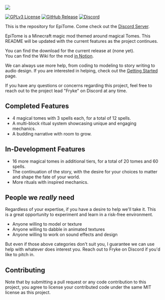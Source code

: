 ![](https://i.imgur.com/PR35xZW.jpeg)

[![GPLv3 License](https://img.shields.io/static/v1?label=Licence&message=MIT&color=green)](https://opensource.org/licenses/) [![GitHub Release](https://img.shields.io/static/v1?label=Version&message=UNRELEASED&color=blue)]() [![Discord](https://img.shields.io/static/v1?label=Discord&message=Click%20to%20Join&color=purple)](https://discord.gg/uZ733wCMZ6)

This is the repository for EpiTome. Come check out the [Discord Server](https://discord.gg/uZ733wCMZ6).

EpiTome is a Minecraft magic mod themed around magical Tomes. This README will be updated with the current features as the project continues.

You can find the download for the current release at (none yet).  
You can find the Wiki for the mod [in Notion](https://laminated-concrete.notion.site/18276b4d406044f8a3df38e2bae53320?v=1c2462279577492c8aa232c2034f2641&pvs=4).

We can always use more help, from coding to modeling to story writing to audio design. If you are interested in helping, check out the [Getting Started](https://www.notion.so/laminated-concrete/Getting-Started-efc7603e0ea14aa18101dc3c9acde1c6?pvs=4) page.

If you have any questions or concerns regarding this project, feel free to reach out to the project lead "Fryke" on Discord at any time.

## Completed Features
- 4 magical tomes with 3 spells each, for a total of 12 spells.
- A multi-block ritual system showcasing unique and engaging mechanics.
- A budding narrative with room to grow.

## In-Development Features
- 16 more magical tomes in additional tiers, for a total of 20 tomes and 60 spells.
- The continuation of the story, with the desire for your choices to matter and shape the fate of your world.
- More rituals with inspired mechanics.

## People we _really_ need
Regardless of your expertise, if you have a desire to help we'll take it. This is a great opportunity to experiment and learn in a risk-free environment.
- Anyone willing to model or texture
- Anyone willing to dabble in animated textures
- Anyone willing to work on sound effects and design

But even if those above categories don't suit you, I guarantee we can use help with whatever does interest you. Reach out to Fryke on Discord if you'd like to pitch in.

## Contributing
Note that by submitting a pull request or any code contribution to this project, you agree to license your contributed code under the same MIT license as this project.
